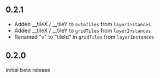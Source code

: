 ## 0.2.1

 - Added __tileX / __tileY to `autoTiles` from `layerInstances`
 - Added __tileX / __tileY to `gridTiles` from `layerInstances`
 - Renamed "v" to "tileId" in `gridTiles` from `layerInstances`

## 0.2.0

 Initial beta release